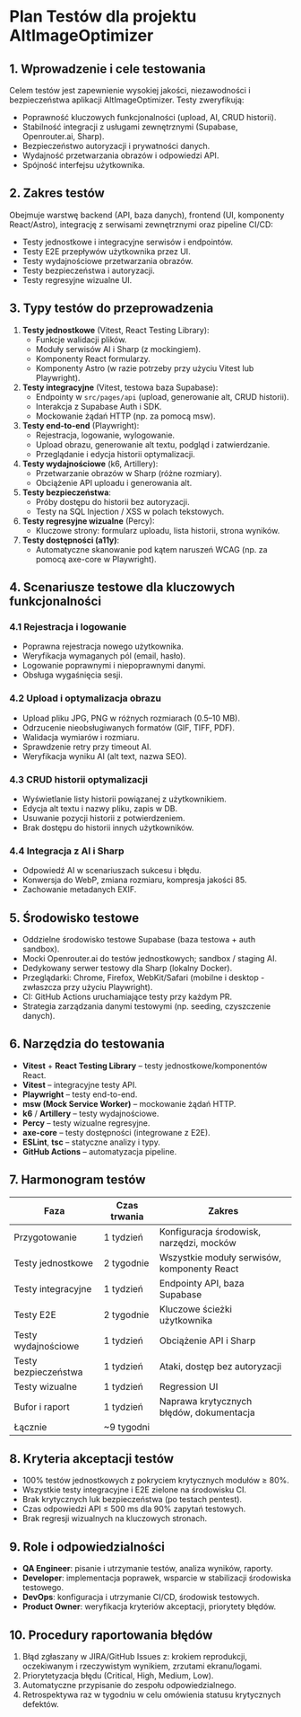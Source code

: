 # Plan Testów dla projektu AltImageOptimizer

## 1. Wprowadzenie i cele testowania

Celem testów jest zapewnienie wysokiej jakości, niezawodności i bezpieczeństwa aplikacji AltImageOptimizer. Testy zweryfikują:

- Poprawność kluczowych funkcjonalności (upload, AI, CRUD historii).
- Stabilność integracji z usługami zewnętrznymi (Supabase, Openrouter.ai, Sharp).
- Bezpieczeństwo autoryzacji i prywatności danych.
- Wydajność przetwarzania obrazów i odpowiedzi API.
- Spójność interfejsu użytkownika.

## 2. Zakres testów

Obejmuje warstwę backend (API, baza danych), frontend (UI, komponenty React/Astro), integrację z serwisami zewnętrznymi oraz pipeline CI/CD:

- Testy jednostkowe i integracyjne serwisów i endpointów.
- Testy E2E przepływów użytkownika przez UI.
- Testy wydajnościowe przetwarzania obrazów.
- Testy bezpieczeństwa i autoryzacji.
- Testy regresyjne wizualne UI.

## 3. Typy testów do przeprowadzenia

1. **Testy jednostkowe** (Vitest, React Testing Library):
   - Funkcje walidacji plików.
   - Moduły serwisów AI i Sharp (z mockingiem).
   - Komponenty React formularzy.
   - Komponenty Astro (w razie potrzeby przy użyciu Vitest lub Playwright).
2. **Testy integracyjne** (Vitest, testowa baza Supabase):
   - Endpointy w `src/pages/api` (upload, generowanie alt, CRUD historii).
   - Interakcja z Supabase Auth i SDK.
   - Mockowanie żądań HTTP (np. za pomocą msw).
3. **Testy end-to-end** (Playwright):
   - Rejestracja, logowanie, wylogowanie.
   - Upload obrazu, generowanie alt textu, podgląd i zatwierdzanie.
   - Przeglądanie i edycja historii optymalizacji.
4. **Testy wydajnościowe** (k6, Artillery):
   - Przetwarzanie obrazów w Sharp (różne rozmiary).
   - Obciążenie API uploadu i generowania alt.
5. **Testy bezpieczeństwa**:
   - Próby dostępu do historii bez autoryzacji.
   - Testy na SQL Injection / XSS w polach tekstowych.
6. **Testy regresyjne wizualne** (Percy):
   - Kluczowe strony: formularz uploadu, lista historii, strona wyników.
7. **Testy dostępności (a11y)**:
   - Automatyczne skanowanie pod kątem naruszeń WCAG (np. za pomocą axe-core w Playwright).

## 4. Scenariusze testowe dla kluczowych funkcjonalności

### 4.1 Rejestracja i logowanie

- Poprawna rejestracja nowego użytkownika.
- Weryfikacja wymaganych pól (email, hasło).
- Logowanie poprawnymi i niepoprawnymi danymi.
- Obsługa wygaśnięcia sesji.

### 4.2 Upload i optymalizacja obrazu

- Upload pliku JPG, PNG w różnych rozmiarach (0.5–10 MB).
- Odrzucenie nieobsługiwanych formatów (GIF, TIFF, PDF).
- Walidacja wymiarów i rozmiaru.
- Sprawdzenie retry przy timeout AI.
- Weryfikacja wyniku AI (alt text, nazwa SEO).

### 4.3 CRUD historii optymalizacji

- Wyświetlanie listy historii powiązanej z użytkownikiem.
- Edycja alt textu i nazwy pliku, zapis w DB.
- Usuwanie pozycji historii z potwierdzeniem.
- Brak dostępu do historii innych użytkowników.

### 4.4 Integracja z AI i Sharp

- Odpowiedź AI w scenariuszach sukcesu i błędu.
- Konwersja do WebP, zmiana rozmiaru, kompresja jakości 85.
- Zachowanie metadanych EXIF.

## 5. Środowisko testowe

- Oddzielne środowisko testowe Supabase (baza testowa + auth sandbox).
- Mocki Openrouter.ai do testów jednostkowych; sandbox / staging AI.
- Dedykowany serwer testowy dla Sharp (lokalny Docker).
- Przeglądarki: Chrome, Firefox, WebKit/Safari (mobilne i desktop - zwłaszcza przy użyciu Playwright).
- CI: GitHub Actions uruchamiające testy przy każdym PR.
- Strategia zarządzania danymi testowymi (np. seeding, czyszczenie danych).

## 6. Narzędzia do testowania

- **Vitest** + **React Testing Library** – testy jednostkowe/komponentów React.
- **Vitest** – integracyjne testy API.
- **Playwright** – testy end-to-end.
- **msw (Mock Service Worker)** – mockowanie żądań HTTP.
- **k6** / **Artillery** – testy wydajnościowe.
- **Percy** – testy wizualne regresyjne.
- **axe-core** – testy dostępności (integrowane z E2E).
- **ESLint**, **tsc** – statyczne analizy i typy.
- **GitHub Actions** – automatyzacja pipeline.

## 7. Harmonogram testów

| Faza                 | Czas trwania | Zakres                                      |
| -------------------- | ------------ | ------------------------------------------- |
| Przygotowanie        | 1 tydzień    | Konfiguracja środowisk, narzędzi, mocków    |
| Testy jednostkowe    | 2 tygodnie   | Wszystkie moduły serwisów, komponenty React |
| Testy integracyjne   | 1 tydzień    | Endpointy API, baza Supabase                |
| Testy E2E            | 2 tygodnie   | Kluczowe ścieżki użytkownika                |
| Testy wydajnościowe  | 1 tydzień    | Obciążenie API i Sharp                      |
| Testy bezpieczeństwa | 1 tydzień    | Ataki, dostęp bez autoryzacji               |
| Testy wizualne       | 1 tydzień    | Regression UI                               |
| Bufor i raport       | 1 tydzień    | Naprawa krytycznych błędów, dokumentacja    |
| Łącznie              | ~9 tygodni   |                                             |

## 8. Kryteria akceptacji testów

- 100% testów jednostkowych z pokryciem krytycznych modułów ≥ 80%.
- Wszystkie testy integracyjne i E2E zielone na środowisku CI.
- Brak krytycznych luk bezpieczeństwa (po testach pentest).
- Czas odpowiedzi API ≤ 500 ms dla 90% zapytań testowych.
- Brak regresji wizualnych na kluczowych stronach.

## 9. Role i odpowiedzialności

- **QA Engineer**: pisanie i utrzymanie testów, analiza wyników, raporty.
- **Developer**: implementacja poprawek, wsparcie w stabilizacji środowiska testowego.
- **DevOps**: konfiguracja i utrzymanie CI/CD, środowisk testowych.
- **Product Owner**: weryfikacja kryteriów akceptacji, priorytety błędów.

## 10. Procedury raportowania błędów

1. Błąd zgłaszany w JIRA/GitHub Issues z: krokiem reprodukcji, oczekiwanym i rzeczywistym wynikiem, zrzutami ekranu/logami.
2. Priorytetyzacja błędu (Critical, High, Medium, Low).
3. Automatyczne przypisanie do zespołu odpowiedzialnego.
4. Retrospektywa raz w tygodniu w celu omówienia statusu krytycznych defektów.
